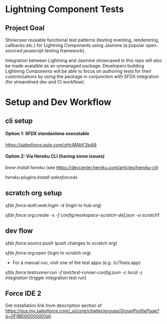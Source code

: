 # Lightning Component Tests
## Project Goal
Showcase reusable functional test patterns (testing eventing, renderering, callbacks etc.) for Lightning Components using Jasmine (a popular open-sourced javascript testing framework). 

Integration between Lightning and Jasmine showcased in this repo will also be made avaialble as an unmanaged package. Developers building Lightning Components will be able to focus on authoring tests for their customizations by using the package in conjunction with SFDX integration (for streamlined dev and CI workflow).

# Setup and Dev Workflow
## cli setup

#### Option 1: SFDX standanlone executable
https://salesforce.quip.com/zHcMAbY3lpA8

#### Option 2: Via Heroku CLI (having some issues)
*brew install heroku*   (see https://devcenter.heroku.com/articles/heroku-cli)

*heroku plugins:install salesforcedx*  

## scratch org setup

*sfdx force:auth:web:login -d*  (login to hub org)

*sfdx force:org:create -s -f config/workspace-scratch-def.json -a scratch1*

## dev flow 

*sfdx force:source:push*  (push changes to scratch org)

*sfdx force:org:open*  (login to scratch org)

* For a manual run, visit one of the test apps (e.g. /c/Tests.app)

*sfdx force:testrunner:run  -f test/test-runner-config.json -c local -j integration*  (trigger integration test run)

## Force IDE 2
Get installation link from description section of https://gus.my.salesforce.com/_ui/core/chatter/groups/GroupProfilePage?g=0F9B000000001qh

